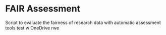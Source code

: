 # FAIR Assessment
Script to evaluate the fairness of research data with automatic assessment tools
test w OneDrive rwe
